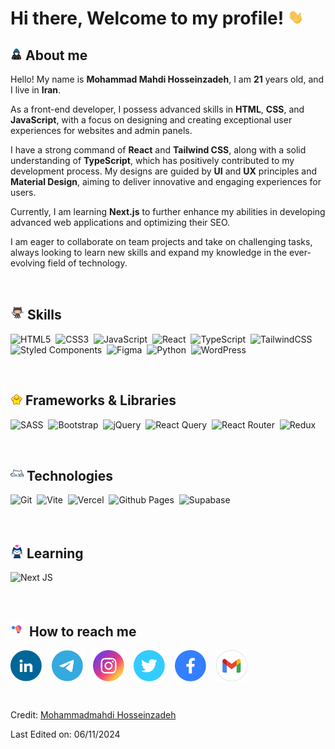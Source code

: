 # Hi there, Welcome to my profile! <img src="https://github.com/mmhosseinzadeh9190/mmhosseinzadeh9190/blob/main/bye-bye.gif?raw=true" width="25px">

## <img src="https://github.com/mmhosseinzadeh9190/mmhosseinzadeh9190/blob/main/about-me.gif?raw=true" width="19px"> About me
Hello! My name is **Mohammad Mahdi Hosseinzadeh**, I am **21** years old, and I live in **Iran**.

As a front-end developer, I possess advanced skills in **HTML**, **CSS**, and **JavaScript**, with a focus on designing and creating exceptional user experiences for websites and admin panels.

I have a strong command of **React** and **Tailwind CSS**, along with a solid understanding of **TypeScript**, which has positively contributed to my development process. My designs are guided by **UI** and **UX** principles and **Material Design**, aiming to deliver innovative and engaging experiences for users.

Currently, I am learning **Next.js** to further enhance my abilities in developing advanced web applications and optimizing their SEO.

I am eager to collaborate on team projects and take on challenging tasks, always looking to learn new skills and expand my knowledge in the ever-evolving field of technology.

<br>

## <img src="https://github.com/mmhosseinzadeh9190/mmhosseinzadeh9190/blob/main/github-cat.gif?raw=true" width ="22px"> Skills
![HTML5](https://img.shields.io/badge/html5-%23E34F26.svg?style=for-the-badge&logo=html5&logoColor=white)&nbsp;
![CSS3](https://img.shields.io/badge/css3-%231572B6.svg?style=for-the-badge&logo=css3&logoColor=white)&nbsp;
![JavaScript](https://img.shields.io/badge/javascript-%23323330.svg?style=for-the-badge&logo=javascript&logoColor=%23F7DF1E)&nbsp;
![React](https://img.shields.io/badge/react-%2320232a.svg?style=for-the-badge&logo=react&logoColor=%2361DAFB)&nbsp;
![TypeScript](https://img.shields.io/badge/typescript-%23007ACC.svg?style=for-the-badge&logo=typescript&logoColor=white)&nbsp;
![TailwindCSS](https://img.shields.io/badge/tailwindcss-%2338B2AC.svg?style=for-the-badge&logo=tailwind-css&logoColor=white)&nbsp;
![Styled Components](https://img.shields.io/badge/styled--components-DB7093?style=for-the-badge&logo=styled-components&logoColor=white)&nbsp;
![Figma](https://img.shields.io/badge/figma-%23F24E1E.svg?style=for-the-badge&logo=figma&logoColor=white)&nbsp;
![Python](https://img.shields.io/badge/python-3670A0?style=for-the-badge&logo=python&logoColor=ffdd54)&nbsp;
![WordPress](https://img.shields.io/badge/WordPress-%23117AC9.svg?style=for-the-badge&logo=WordPress&logoColor=white)&nbsp;

<br>

## <img src="https://github.com/mmhosseinzadeh9190/mmhosseinzadeh9190/blob/main/star.gif?raw=true" width="19px"> Frameworks & Libraries
![SASS](https://img.shields.io/badge/SASS-hotpink.svg?style=for-the-badge&logo=SASS&logoColor=white)&nbsp;
![Bootstrap](https://img.shields.io/badge/bootstrap-%238511FA.svg?style=for-the-badge&logo=bootstrap&logoColor=white)&nbsp;
![jQuery](https://img.shields.io/badge/jquery-%230769AD.svg?style=for-the-badge&logo=jquery&logoColor=white)&nbsp;
![React Query](https://img.shields.io/badge/-React%20Query-FF4154?style=for-the-badge&logo=react%20query&logoColor=white)&nbsp;
![React Router](https://img.shields.io/badge/React_Router-CA4245?style=for-the-badge&logo=react-router&logoColor=white)&nbsp;
![Redux](https://img.shields.io/badge/redux-%23593d88.svg?style=for-the-badge&logo=redux&logoColor=white)&nbsp;

<br>

## <img src="https://github.com/mmhosseinzadeh9190/mmhosseinzadeh9190/blob/main/github-cat-3.gif?raw=true" width ="21px"> Technologies
![Git](https://img.shields.io/badge/git-%23F05033.svg?style=for-the-badge&logo=git&logoColor=white)&nbsp;
![Vite](https://img.shields.io/badge/vite-%23646CFF.svg?style=for-the-badge&logo=vite&logoColor=white)&nbsp;
![Vercel](https://img.shields.io/badge/vercel-%23000000.svg?style=for-the-badge&logo=vercel&logoColor=white)&nbsp;
![Github Pages](https://img.shields.io/badge/github%20pages-121013?style=for-the-badge&logo=github&logoColor=white)&nbsp;
![Supabase](https://img.shields.io/badge/Supabase-3ECF8E?style=for-the-badge&logo=supabase&logoColor=white)&nbsp;

<br>

## <img src="https://github.com/mmhosseinzadeh9190/mmhosseinzadeh9190/blob/main/github-cat-2.gif?raw=true" width="21px"> Learning
![Next JS](https://img.shields.io/badge/Next-black?style=for-the-badge&logo=next.js&logoColor=white)&nbsp;

<br>

## <img src="https://github.com/mmhosseinzadeh9190/mmhosseinzadeh9190/blob/main/lamps.gif?raw=true" width="25px"> How to reach me
<a href="https://www.linkedin.com/in/mohammadmahdi-hossinzadeh" target="blank"><img align="center" src="https://github.com/mmhosseinzadeh9190/mmhosseinzadeh9190/blob/main/linkedin.svg" alt="linkedin" height="50" width="50"></a>&nbsp;&nbsp;&nbsp;
<a href="https://t.me/mmhosseinzadeh9190" target="blank"><img align="center" src="https://github.com/mmhosseinzadeh9190/mmhosseinzadeh9190/blob/main/telegram.svg" alt="telegram" height="50" width="50"></a>&nbsp;&nbsp;&nbsp;
<a href="https://www.instagram.com/hossein_h.z.9190" target="blank"><img align="center" src="https://github.com/mmhosseinzadeh9190/mmhosseinzadeh9190/blob/main/instagram.svg" alt="instagram" height="50" width="50"></a>&nbsp;&nbsp;&nbsp;
<a href="https://x.com/HOSSEIN_HZ9190" target="blank"><img align="center" src="https://github.com/mmhosseinzadeh9190/mmhosseinzadeh9190/blob/main/twitter.svg" alt="twitter" height="50" width="50"></a>&nbsp;&nbsp;&nbsp;
<a href="https://www.facebook.com/hosseinzadeh9190" target="blank"><img align="center" src="https://github.com/mmhosseinzadeh9190/mmhosseinzadeh9190/blob/main/facebook.svg" alt="facebook" height="50" width="50"></a>&nbsp;&nbsp;&nbsp;
<a href="mailto:mohammadmahdihosseinzadeh68@gmail.com" target="blank"><img align="center" src="https://github.com/mmhosseinzadeh9190/mmhosseinzadeh9190/blob/main/gmail.svg" alt="gmail" height="50" width="50"></a>&nbsp;&nbsp;&nbsp;

<br>

Credit: [Mohammadmahdi Hosseinzadeh](https://github.com/mmhosseinzadeh9190)

Last Edited on: 06/11/2024
